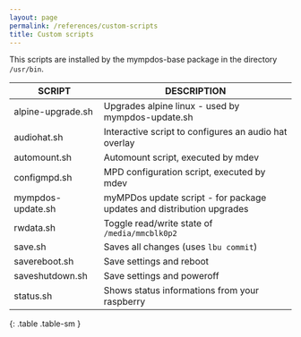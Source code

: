 ```yaml
---
layout: page
permalink: /references/custom-scripts
title: Custom scripts
---
```


This scripts are installed by the mympdos-base package in the directory `/usr/bin`.

| SCRIPT | DESCRIPTION |
| ------ | ----------- |
| alpine-upgrade.sh | Upgrades alpine linux - used by mympdos-update.sh |
| audiohat.sh | Interactive script to configures an audio hat overlay |
| automount.sh | Automount script, executed by mdev |
| configmpd.sh | MPD configuration script, executed by mdev |
| mympdos-update.sh | myMPDos update script - for package updates and distribution upgrades |
| rwdata.sh | Toggle read/write state of `/media/mmcblk0p2` |
| save.sh | Saves all changes (uses `lbu commit`) |
| savereboot.sh | Save settings and reboot |
| saveshutdown.sh | Save settings and poweroff |
| status.sh | Shows status informations from your raspberry |
{: .table .table-sm }
